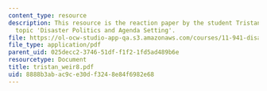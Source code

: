 ```yaml
---
content_type: resource
description: This resource is the reaction paper by the student Tristan Weir on the
  topic 'Disaster Politics and Agenda Setting'.
file: https://ol-ocw-studio-app-qa.s3.amazonaws.com/courses/11-941-disaster-vulnerability-and-resilience-spring-2005/8888b3abac9ce30df3248e84f6982e68_tristan_weir8.pdf
file_type: application/pdf
parent_uid: 025decc2-3746-51df-f1f2-1fd5ad489b6e
resourcetype: Document
title: tristan_weir8.pdf
uid: 8888b3ab-ac9c-e30d-f324-8e84f6982e68
---
```

